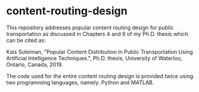# content-routing-design

This repository addresses popular content routing design for public transportation as discussed in Chapters 4 and 6 of my Ph.D. thesis which can be cited as:

Kais Suleiman, "Popular Content Distribution in Public Transportation Using Artificial Intelligence Techniques.", Ph.D. thesis, University of Waterloo, Ontario, Canada, 2019.

The code used for the entire content routing design is provided twice using two programming languages, namely: Python and MATLAB.

